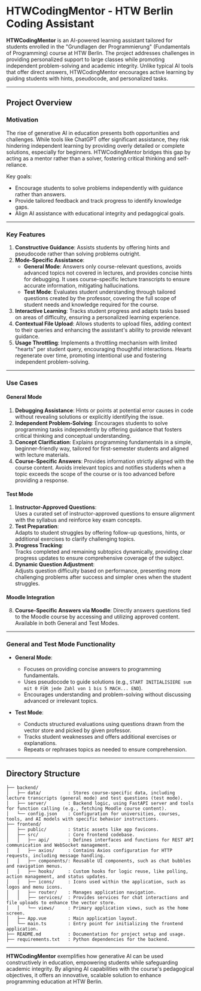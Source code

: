 # HTWCodingMentor - HTW Berlin Coding Assistant

**HTWCodingMentor** is an AI-powered learning assistant tailored for students enrolled in the "Grundlagen der Programmierung" (Fundamentals of Programming) course at HTW Berlin. The project addresses challenges in providing personalized support to large classes while promoting independent problem-solving and academic integrity. Unlike typical AI tools that offer direct answers, HTWCodingMentor encourages active learning by guiding students with hints, pseudocode, and personalized tasks.

---

## Project Overview

### Motivation
The rise of generative AI in education presents both opportunities and challenges. While tools like ChatGPT offer significant assistance, they risk hindering independent learning by providing overly detailed or complete solutions, especially for beginners. HTWCodingMentor bridges this gap by acting as a mentor rather than a solver, fostering critical thinking and self-reliance.

Key goals:
- Encourage students to solve problems independently with guidance rather than answers.
- Provide tailored feedback and track progress to identify knowledge gaps.
- Align AI assistance with educational integrity and pedagogical goals.

---

### Key Features
1. **Constructive Guidance**: Assists students by offering hints and pseudocode rather than solving problems outright.
2. **Mode-Specific Assistance**:  
   - **General Mode**: Answers only course-relevant questions, avoids advanced topics not covered in lectures, and provides concise hints for debugging. It uses course-specific lecture transcripts to ensure accurate information, mitigating hallucinations.  
   - **Test Mode**: Evaluates student understanding through tailored questions created by the professor, covering the full scope of student needs and knowledge required for the course.
3. **Interactive Learning**: Tracks student progress and adapts tasks based on areas of difficulty, ensuring a personalized learning experience.
4. **Contextual File Upload**: Allows students to upload files, adding context to their queries and enhancing the assistant's ability to provide relevant guidance.
5. **Usage Throttling**: Implements a throttling mechanism with limited "hearts" per student query, encouraging thoughtful interactions. Hearts regenerate over time, promoting intentional use and fostering independent problem-solving.

--- 

### Use Cases 

#### **General Mode**  
1. **Debugging Assistance**: Hints or points at potential error causes in code without revealing solutions or explicitly identifying the issue.  
2. **Independent Problem-Solving**: Encourages students to solve programming tasks independently by offering guidance that fosters critical thinking and conceptual understanding.  
3. **Concept Clarification**: Explains programming fundamentals in a simple, beginner-friendly way, tailored for first-semester students and aligned with lecture materials.  
4. **Course-Specific Answers**: Provides information strictly aligned with the course content. Avoids irrelevant topics and notifies students when a topic exceeds the scope of the course or is too advanced before providing a response.

#### **Test Mode**  
1. **Instructor-Approved Questions**:  
   Uses a curated set of instructor-approved questions to ensure alignment with the syllabus and reinforce key exam concepts.  
2. **Test Preparation**:  
   Adapts to student struggles by offering follow-up questions, hints, or additional exercises to clarify challenging topics.  
3. **Progress Tracking**:  
   Tracks completed and remaining subtopics dynamically, providing clear progress updates to ensure comprehensive coverage of the subject.  
4. **Dynamic Question Adjustment**:  
   Adjusts question difficulty based on performance, presenting more challenging problems after success and simpler ones when the student struggles.  

#### **Moodle Integration**  
8. **Course-Specific Answers via Moodle**: Directly answers questions tied to the Moodle course by accessing and utilizing approved content. Available in both General and Test Modes.  

---

### General and Test Mode Functionality

- **General Mode**:
  - Focuses on providing concise answers to programming fundamentals.
  - Uses pseudocode to guide solutions (e.g., `START INITIALISIERE sum mit 0 FÜR jede Zahl von 1 bis 5 MACH... END`).
  - Encourages understanding and problem-solving without discussing advanced or irrelevant topics.

- **Test Mode**:
  - Conducts structured evaluations using questions drawn from the vector store and picked by given professor.
  - Tracks student weaknesses and offers additional exercises or explanations.
  - Repeats or rephrases topics as needed to ensure comprehension.

---

## Directory Structure

```plaintext
├── backend/
│   ├── data/          : Stores course-specific data, including lecture transcripts (general mode) and test questions (test mode).
│   ├── server/        : Backend logic, using FastAPI server and tools for function calling (e.g., fetching Moodle course content).
│   └── config.json    : Configuration for universities, courses, tools, and AI models with specific behavior instructions.
├── frontend/
│   ├── public/        : Static assets like app favicons.
│   ├── src/           : Core frontend codebase.
│   │   ├── api/       : Defines interfaces and functions for REST API communication and WebSocket management.
│   │   ├── axios/     : Contains Axios configuration for HTTP requests, including message handling.
│   │   ├── components/: Reusable UI components, such as chat bubbles and navigation menus.
│   │   ├── hooks/     : Custom hooks for logic reuse, like polling, action management, and status updates.
│   │   ├── icons/     : Icons used within the application, such as logos and menu icons.
│   │   ├── router/    : Manages application navigation.
│   │   ├── services/  : Provides services for chat interactions and file uploads to enhance the vector store.
│   │   └── views/     : Primary application views, such as the home screen.
│   ├── App.vue        : Main application layout.
│   └── main.ts        : Entry point for initializing the frontend application.
├── README.md          : Documentation for project setup and usage.
├── requirements.txt   : Python dependencies for the backend.
```

---

**HTWCodingMentor** exemplifies how generative AI can be used constructively in education, empowering students while safeguarding academic integrity. By aligning AI capabilities with the course's pedagogical objectives, it offers an innovative, scalable solution to enhance programming education at HTW Berlin.